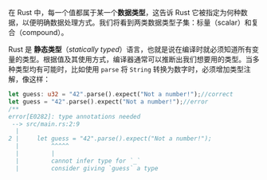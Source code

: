 
在 Rust 中，每一个值都属于某一个**数据类型**，这告诉 Rust 它被指定为何种数据，以便明确数据处理方式。我们将看到两类数据类型子集：标量（scalar）和复合（compound）。

Rust 是 **静态类型**（*statically typed*）语言，也就是说在编译时就必须知道所有变量的类型。根据值及其使用方式，编译器通常可以推断出我们想要用的类型。当多种类型均有可能时，比如使用 `parse` 将 `String` 转换为数字时，必须增加类型注解，像这样：

```Rust
let guess: u32 = "42".parse().expect("Not a number!");//correct
let guess = "42".parse().expect("Not a number!");//error
/**
error[E0282]: type annotations needed
 --> src/main.rs:2:9
  |
2 |     let guess = "42".parse().expect("Not a number!");
  |         ^^^^^
  |         |
  |         cannot infer type for `_`
  |         consider giving `guess` a type
```


